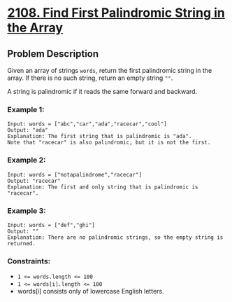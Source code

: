 # [2108. Find First Palindromic String in the Array](https://leetcode.com/problems/find-first-palindromic-string-in-the-array/description)

## Problem Description

Given an array of strings `words`, return the first palindromic string in the array. If there is no such string, return an empty string `""`.

A string is palindromic if it reads the same forward and backward.



### Example 1:
```
Input: words = ["abc","car","ada","racecar","cool"]
Output: "ada"
Explanation: The first string that is palindromic is "ada".
Note that "racecar" is also palindromic, but it is not the first.
```
### Example 2:
```
Input: words = ["notapalindrome","racecar"]
Output: "racecar"
Explanation: The first and only string that is palindromic is "racecar".
```
### Example 3:
```
Input: words = ["def","ghi"]
Output: ""
Explanation: There are no palindromic strings, so the empty string is returned.
```

### Constraints:

* `1 <= words.length <= 100`
* `1 <= words[i].length <= 100`
* words[i] consists only of lowercase English letters.